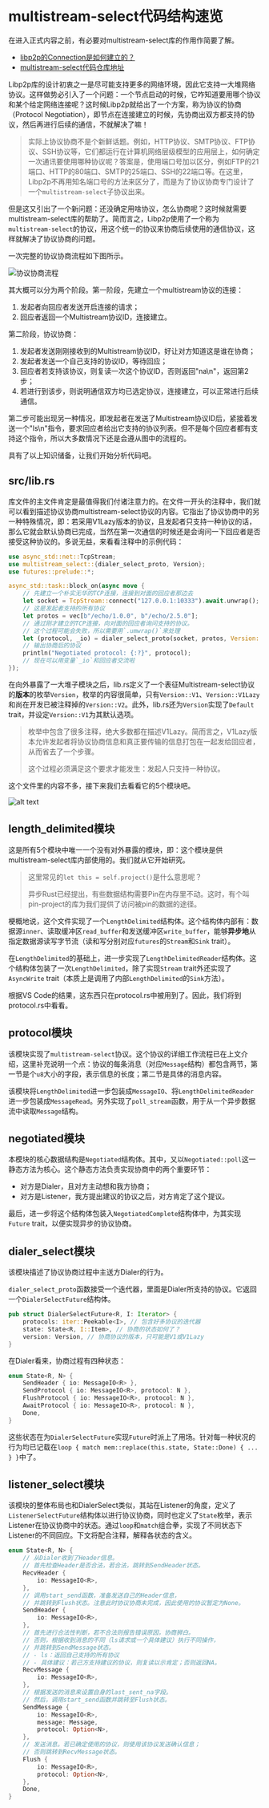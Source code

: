 # multistream-select代码结构速览

在进入正式内容之前，有必要对multistream-select库的作用作简要了解。

- [libp2p的Connection是如何建立的？](https://github.com/libp2p/specs/blob/master/connections/README.md#multistream-select)
- [multistream-select代码仓库地址](https://github.com/multiformats/multistream-select?tab=readme-ov-file#motivation)

Libp2p库的设计初衷之一是尽可能支持更多的网络环境，因此它支持一大堆网络协议。这样做势必引入了一个问题：一个节点启动的时候，它咋知道要用哪个协议和某个给定网络连接呢？这时候Libp2p就给出了一个方案，称为协议的协商（Protocol Negotiation），即节点在连接建立的时候，先协商出双方都支持的协议，然后再进行后续的通信，不就解决了嘛！

> 实际上协议协商不是个新鲜话题。例如，HTTP协议、SMTP协议、FTP协议、SSH协议等，它们都运行在计算机网络层级模型的应用层上，如何确定一次通讯要使用哪种协议呢？答案是，使用端口号加以区分，例如FTP的21端口、HTTP的80端口、SMTP的25端口、SSH的22端口等。在这里，Libp2p不再用知名端口号的方法来区分了，而是为了协议协商专门设计了一个`multistream-select`子协议出来。

但是这又引出了一个新问题：还没确定用啥协议，怎么协商呢？这时候就需要multistream-select库的帮助了。简而言之，Libp2p使用了一个称为`multistream-select`的协议，用这个统一的协议来协商后续使用的通信协议，这样就解决了协议协商的问题。

一次完整的协议协商流程如下图所示。

![协议协商流程](protocol_negotiation.png)

其大概可以分为两个阶段。第一阶段，先建立一个multistream协议的连接：

1. 发起者向回应者发送开启连接的请求；
2. 回应者返回一个Multistream协议ID，连接建立。

第二阶段，协议协商：

1. 发起者发送刚刚接收到的Multistream协议ID，好让对方知道这是谁在协商；
2. 发起者发送一个自己支持的协议ID，等待回应；
3. 回应者若支持该协议，则复读一次这个协议ID，否则返回"na\n"，返回第2步；
4. 若进行到该步，则说明通信双方均已选定协议，连接建立，可以正常进行后续通信。

第二步可能出现另一种情况，即发起者在发送了Multistream协议ID后，紧接着发送一个"ls\n"指令，要求回应者给出它支持的协议列表。但不是每个回应者都有支持这个指令，所以大多数情况下还是会遵从图中的流程的。

具有了以上知识储备，让我们开始分析代码吧。

## src/lib.rs

库文件的主文件肯定是最值得我们付诸注意力的。在文件一开头的注释中，我们就可以看到描述协议协商multistream-select协议的内容。它指出了协议协商中的另一种特殊情况，即：若采用V1Lazy版本的协议，且发起者只支持一种协议的话，那么它就会默认协商已完成，当然在第一次通信的时候还是会询问一下回应者是否接受这种协议的。多说无益，来看看注释中的示例代码：

```rust
use async_std::net::TcpStream;
use multistream_select::{dialer_select_proto, Version};
use futures::prelude::*;

async_std::task::block_on(async move {
    // 先建立一个朴实无华的TCP连接，连接到对面的回应者那边去
    let socket = TcpStream::connect("127.0.0.1:10333").await.unwrap();
    // 这是发起者支持的所有协议
    let protos = vec[b"/echo/1.0.0", b"/echo/2.5.0"];
    // 通过刚才建立的TCP连接，向对面的回应者询问支持的协议。
    // 这个过程可能会失败，所以需要用`.umwrap()`来处理
    let (protocol, _io) = dialer_select_proto(socket, protos, Version::V1).await.unwrap();
    // 输出协商后的协议
    println("Negotiated protocol: {:?}", protocol);
    // 现在可以用变量`_io`和回应者交流啦
});
```

在向外暴露了一大堆子模块之后，lib.rs定义了一个表征Multistream-select协议的**版本**的枚举`Version`，枚举的内容很简单，只有`Version::V1`、`Version::V1Lazy`和尚在开发已被注释掉的`Version::V2`。此外，lib.rs还为`Version`实现了`Default` trait，并设定`Version::V1`为其默认选项。

> 枚举中包含了很多注释，绝大多数都在描述V1Lazy。简而言之，V1Lazy版本允许发起者将协议协商信息和真正要传输的信息打包在一起发给回应者，从而省去了一个步骤。
>
> 这个过程必须满足这个要求才能发生：发起人只支持一种协议。

这个文件里的内容不多，接下来我们去看看它的5个模块吧。

![alt text](5_mods.png)

## length_delimited模块

这是所有5个模块中唯一一个没有对外暴露的模块，即：这个模块是供multistream-select库内部使用的。我们就从它开始研究。

> 这里常见的`let this = self.project()`是什么意思呢？
>
> 异步Rust已经提出，有些数据结构需要Pin在内存里不动。这时，有个叫pin-project的库为我们提供了访问被pin的数据的途径。

梗概地说，这个文件实现了一个`LengthDelimited`结构体。这个结构体内部有：数据源`inner`、读取缓冲区`read_buffer`和发送缓冲区`write_buffer`，能够**异步地**从指定数据源读写字节流（读和写分别对应`futures`的`Stream`和`Sink` trait）。

在`LengthDelimited`的基础上，进一步实现了`LengthDelimitedReader`结构体。这个结构体包装了一次`LengthDelimited`，除了实现`Stream` trait外还实现了`AsyncWrite` trait（本质上是调用了内部`LengthDelimited`的`Sink`方法）。

根据VS Code的结果，这东西只在protocol.rs中被用到了。因此，我们将到protocol.rs中看看。

## protocol模块

该模块实现了`multistream-select`协议。这个协议的详细工作流程已在上文介绍，这里补充说明一个点：协议的每条消息（对应`Message`结构）都包含两节，第一节是个`u8`大小的字段，表示信息的长度；第二节是具体的消息内容。

该模块将`LengthDelimited`进一步包装成`MessageIO`、将`LengthDelimitedReader`进一步包装成`MessageRead`。另外实现了`poll_stream`函数，用于从一个异步数据流中读取`Message`结构。

## negotiated模块

本模块的核心数据结构是`Negotiated`结构体。其中，又以`Negotiated::poll`这一静态方法为核心。这个静态方法负责实现协商中的两个重要环节：

- 对方是Dialer，且对方主动想和我方协商；
- 对方是Listener，我方提出建议的协议之后，对方肯定了这个提议。

最后，进一步将这个结构体包装入`NegotiatedComplete`结构体中，为其实现`Future` trait，以便实现异步的协议协商。

## dialer_select模块

该模块描述了协议协商过程中主送方Dialer的行为。

`dialer_select_proto`函数接受一个迭代器，里面是Dialer所支持的协议。它返回一个`DialerSelectFuture`结构体。

```rust
pub struct DialerSelectFuture<R, I: Iterator> {
    protocols: iter::Peekable<I>, // 包含好多协议的迭代器
    state: State<R, I::Item>, // 协商的状态如何了？
    version: Version, // 协商协议的版本，只可能是V1或V1Lazy
}
```

在Dialer看来，协商过程有四种状态：

```rust
enum State<R, N> {
    SendHeader { io: MessageIO<R> },
    SendProtocol { io: MessageIO<R>, protocol: N },
    FlushProtocol { io: MessageIO<R>, protocol: N },
    AwaitProtocol { io: MessageIO<R>, protocol: N },
    Done,
}
```

这些状态在为`DialerSelectFuture`实现`Future`时派上了用场。针对每一种状况的行为均已记载在`loop { match mem::replace(this.state, State::Done) { ... } }`中了。

## listener_select模块

该模块的整体布局也和DialerSelect类似，其站在Listener的角度，定义了`ListenerSelectFuture`结构体以进行协议协商，同时也定义了`State`枚举，表示Listener在协议协商中的状态。通过`loop`和`match`组合拳，实现了不同状态下Listener的不同回应。下文将配合注释，解释各状态的含义。

```rust
enum State<R, N> {
    // 从Dialer收到了Header信息。
    // 首先检查Header是否合法，若合法，跳转到SendHeader状态。
    RecvHeader {
        io: MessageIO<R>,
    },
    // 调用start_send函数，准备发送自己的Header信息，
    // 并跳转到Flush状态。注意此时协议协商未完成，因此使用的协议暂定为None。
    SendHeader {
        io: MessageIO<R>,
    },
    // 首先进行合法性判断，若不合法则报告错误原因，协商狮白。
    // 否则，根据收到消息的不同（ls请求或一个具体建议）执行不同操作，
    // 并跳转到SendMessage状态。
    // - ls：返回自己支持的所有协议
    // - 具体建议：若己方支持建议的协议，则复读以示肯定；否则返回NA。
    RecvMessage {
        io: MessageIO<R>,
    },
    // 根据发送的消息来设置自身的last_sent_na字段。
    // 然后，调用start_send函数并跳转至Flush状态。
    SendMessage {
        io: MessageIO<R>,
        message: Message,
        protocol: Option<N>,
    },
    // 发送消息。若已确定使用的协议，则使用该协议发送确认信息；
    // 否则跳转到RecvMessage状态。
    Flush {
        io: MessageIO<R>,
        protocol: Option<N>,
    },
    Done,
}
```